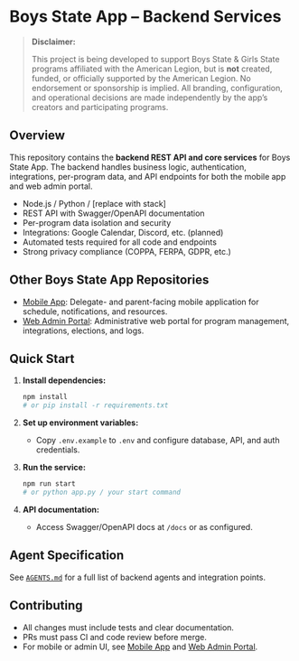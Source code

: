 # Boys State App – Backend Services

> **Disclaimer:**
>
> This project is being developed to support Boys State & Girls State programs affiliated with the American Legion, but is **not** created, funded, or officially supported by the American Legion. No endorsement or sponsorship is implied. All branding, configuration, and operational decisions are made independently by the app’s creators and participating programs.

## Overview

This repository contains the **backend REST API and core services** for Boys State App. The backend handles business logic, authentication, integrations, per-program data, and API endpoints for both the mobile app and web admin portal.

* Node.js / Python / \[replace with stack]
* REST API with Swagger/OpenAPI documentation
* Per-program data isolation and security
* Integrations: Google Calendar, Discord, etc. (planned)
* Automated tests required for all code and endpoints
* Strong privacy compliance (COPPA, FERPA, GDPR, etc.)

## Other Boys State App Repositories

* [Mobile App](https://github.com/yourorg/boysstate-mobile): Delegate- and parent-facing mobile application for schedule, notifications, and resources.
* [Web Admin Portal](https://github.com/yourorg/boysstate-admin): Administrative web portal for program management, integrations, elections, and logs.

## Quick Start

1. **Install dependencies:**

   ```bash
   npm install
   # or pip install -r requirements.txt
   ```
2. **Set up environment variables:**

   * Copy `.env.example` to `.env` and configure database, API, and auth credentials.
3. **Run the service:**

   ```bash
   npm run start
   # or python app.py / your start command
   ```
4. **API documentation:**

   * Access Swagger/OpenAPI docs at `/docs` or as configured.

## Agent Specification

See [`AGENTS.md`](./AGENTS.md) for a full list of backend agents and integration points.

## Contributing

* All changes must include tests and clear documentation.
* PRs must pass CI and code review before merge.
* For mobile or admin UI, see [Mobile App](https://github.com/yourorg/boysstate-mobile) and [Web Admin Portal](https://github.com/yourorg/boysstate-admin).

